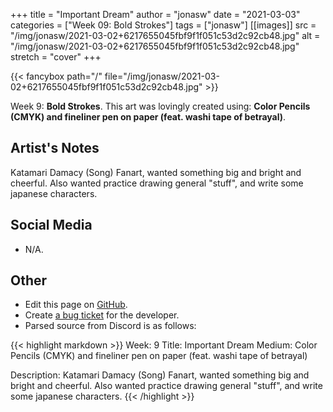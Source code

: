 +++
title =       "Important Dream"
author =      "jonasw"
date =        "2021-03-03"
categories =  ["Week 09: Bold Strokes"]
tags =        ["jonasw"]
[[images]]
                      src = "/img/jonasw/2021-03-02+6217655045fbf9f1f051c53d2c92cb48.jpg"
                      alt = "/img/jonasw/2021-03-02+6217655045fbf9f1f051c53d2c92cb48.jpg"
                      stretch = "cover"
+++


{{< fancybox path="/" file="/img/jonasw/2021-03-02+6217655045fbf9f1f051c53d2c92cb48.jpg" >}}


Week 9: **Bold Strokes**. This art was lovingly created using: **Color Pencils (CMYK) and fineliner pen on paper (feat. washi tape of betrayal)**.

## Artist's Notes

Katamari Damacy (Song) Fanart, wanted something big and bright and cheerful. Also wanted practice drawing general "stuff", and write some japanese characters.

## Social Media

- N/A.

## Other

- Edit this page on [GitHub](https://github.com/teaminkling/web-refresh/edit/main/blog/content/blog/jonasw-week-9-8e62.md).
- Create [a bug ticket](https://github.com/teaminkling/web-refresh/issues/new?assignees=&labels=bug&template=problem-report.md&title=) for the developer.
- Parsed source from Discord is as follows:

{{< highlight markdown >}}
Week: 9
Title: Important Dream
Medium: Color Pencils (CMYK) and fineliner pen on paper (feat. washi tape of betrayal)

Description:
Katamari Damacy (Song) Fanart, wanted something big and bright and cheerful. Also wanted practice drawing general "stuff", and write some japanese characters.
{{< /highlight >}}
